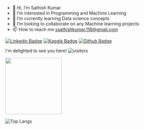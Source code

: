 - 👋 Hi, I’m Sathish Kumar
- 👀 I’m interested in Programming and Machine Learning
- 🌱 I’m currently learning Data science concepts
- 💞️ I’m looking to collaborate on any Machine learning projects
- 📫 How to reach me ssathishkumar.118@gmail.com

[![Linkedin Badge](https://img.shields.io/badge/-LinkedIn-0e76a8?style=flat-square&logo=Linkedin&logoColor=white)](https://www.linkedin.com/in/sathish-kumar-unique/) [![Kaggle Badge](https://img.shields.io/badge/-Kaggle-informational?style=flat-square&logo=Kaggle&logoColor=white)](https://www.kaggle.com/ssathishkumar) [![Github Badge](https://img.shields.io/badge/-Github-lightgrey?style=flat-square&logo=github&logoColor=black)](https://github.com/sathishkumar118)

I'm delighted to see you here!
![visitors](https://visitor-badge.glitch.me/badge?page_id=${your.username}.${your.repo.id})


<img height="180em" src="https://github-readme-stats.vercel.app/api?username=sathishkumar118&show_icons=true&hide_border=true&&count_private=true&include_all_commits=true" />

![Top Langs](https://github-readme-stats.vercel.app/api/top-langs/?username=sathishkumar118)
